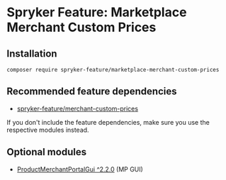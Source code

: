 # Spryker Feature: Marketplace Merchant Custom Prices



## Installation

```
composer require spryker-feature/marketplace-merchant-custom-prices
```

## Recommended feature dependencies
- [spryker-feature/merchant-custom-prices](https://github.com/spryker-feature/merchant-custom-prices)

If you don't include the feature dependencies, make sure you use the respective modules instead.

## Optional modules
- [ProductMerchantPortalGui ^2.2.0](https://github.com/spryker/product-merchant-portal-gui) (MP GUI)

